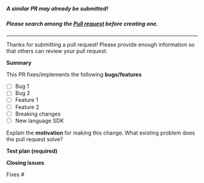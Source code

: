 ##### A similar PR may already be submitted!
##### Please search among the [Pull request](https://github.com/Internet-2-0/Malcore-SDK/issues) before creating one.

---

Thanks for submitting a pull request! Please provide enough information so that others can review your pull request:


**Summary**

<!-- Summary of the PR -->

This PR fixes/implements the following **bugs/features**

* [ ] Bug 1
* [ ] Bug 2
* [ ] Feature 1
* [ ] Feature 2
* [ ] Breaking changes
* [ ] New language SDK

<!-- You can skip this if you're fixing a typo or adding an app to the Showcase. -->

Explain the **motivation** for making this change. What existing problem does the pull request solve?

<!-- Example: When "Adding a function to do X", explain why it is necessary to have a way to do X. -->

**Test plan (required)**

<!-- Demonstrate the code is solid. Example: The exact commands you ran and their output, screenshots and/or videos if the pull request changes UI. -->

**Closing issues**

<!-- Put `closes #XXXX` in your comment to auto-close the issue that your PR fixes (if such). -->
Fixes #

